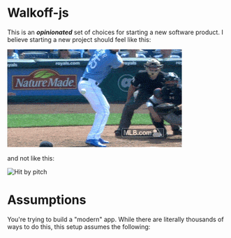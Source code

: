 # Walkoff-js

This is an ***opinionated*** set of choices for starting a new software product. 
I believe starting a new project should feel like this:

![Walloff Home run](./walkoff.gif)

and not like this:

![Hit by pitch](./hitbypitch.gif)


# Assumptions

You're trying to build a "modern" app.  While there are literally thousands of ways to do this, 
this setup assumes the following:
